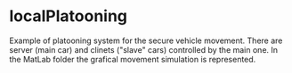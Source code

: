 # localPlatooning
Example of platooning system for the secure vehicle movement.
There are server (main car) and clinets ("slave" cars) controlled by the main one.
In the MatLab folder the grafical movement simulation is represented.
